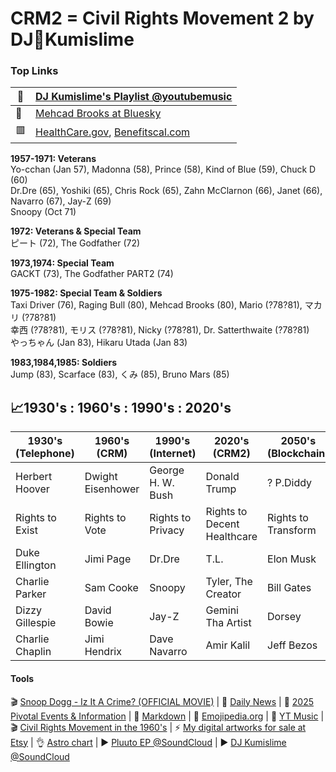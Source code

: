 # CRM2 = Civil Rights Movement 2 by DJ📡Kumislime

### Top Links
| 📡 | [DJ Kumislime's Playlist @youtubemusic](https://music.youtube.com/playlist?list=PLT7degVqvonnf63V8EMyKSAGVkKSquWLm&feature=shared)
| ------------- | -------------
| 🗽 | [Mehcad Brooks at Bluesky](https://bsky.app/profile/mehcad.bsky.social)
| 🟥 | [HealthCare.gov](https://www.healthcare.gov), [Benefitscal.com](https://benefitscal.com)

**1957-1971: Veterans**<br/>
Yo-cchan (Jan 57), Madonna (58), Prince (58), Kind of Blue (59), Chuck D (60)<br/>
Dr.Dre (65), Yoshiki (65), Chris Rock (65), Zahn McClarnon (66), Janet (66), Navarro (67), Jay-Z (69)<br/>
Snoopy (Oct 71)

**1972: Veterans & Special Team**<br/>
ピート (72), The Godfather (72)

**1973,1974: Special Team**<br/>
GACKT (73), The Godfather PART2 (74)

**1975-1982: Special Team & Soldiers**<br/>
Taxi Driver (76), Raging Bull (80), Mehcad Brooks (80), Mario (?78?81), マカリ (?78?81)<br/>
幸西 (?78?81), モリス (?78?81), Nicky (?78?81), Dr. Satterthwaite (?78?81)<br/>
やっちゃん (Jan 83), Hikaru Utada (Jan 83)

**1983,1984,1985: Soldiers**<br/>
Jump (83), Scarface (83), くみ (85), Bruno Mars (85)

## 📈1930's : 1960's : 1990's : 2020's
| 1930's (Telephone) | 1960's (CRM)  | 1990's (Internet) | 2020's (CRM2)     | 2050's (Blockchain)
| -------------    | ------------- | -------------     | -------------       | -------------
| Herbert Hoover | Dwight Eisenhower | George H. W. Bush | Donald Trump | ? P.Diddy
| Rights to Exist | Rights to Vote  | Rights to Privacy | Rights to Decent Healthcare | Rights to Transform
| Duke Ellington   | Jimi Page     | Dr.Dre            | T.L.                | Elon Musk
| Charlie Parker   | Sam Cooke     | Snoopy            | Tyler, The Creator  | Bill Gates
| Dizzy Gillespie  | David Bowie   | Jay-Z             | Gemini Tha Artist   | Dorsey
| Charlie Chaplin  | Jimi Hendrix  | Dave Navarro      | Amir Kalil          | Jeff Bezos

#### Tools
🎬 [Snoop Dogg - Iz It A Crime? (OFFICIAL MOVIE)](https://youtu.be/YJTqBL7MSX0?feature=shared) | 🌠 [Daily News](https://github.com/djkumislime/djkumislime/tree/main) | 🌠 [2025 Pivotal Events & Information](https://github.com/djkumislime/2025/blob/main/README.md) | 💝 [Markdown](https://docs.github.com/en/get-started/writing-on-github/getting-started-with-writing-and-formatting-on-github/basic-writing-and-formatting-syntax) | 💝 [Emojipedia.org](https://emojipedia.org/) | 💝 [YT Music](https://music.youtube.com/) | 🎬 [Civil Rights Movement in the 1960's](https://youtu.be/9ppTiyxFSs0?si=9JVIwt_BKtFEZoEJ) | ⚡ [My digital artworks for sale at Etsy](https://etsy.com/shop/935ent) | 👌 [Astro chart](https://astro-charts.com/chart-of-moment/) | ▶️ [Pluuto EP @SoundCloud](https://soundcloud.com/pluutomusic/sets/pluuto-ep) | ▶️ [DJ Kumislime @SoundCloud](https://soundcloud.com/user-107284496)
